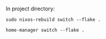 In project directory:

```
sudo nixos-rebuild switch --flake .
```

```
home-manager switch --flake .
```